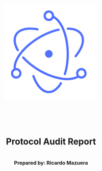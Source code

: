 <!DOCTYPE html>
<html>
<head>
<style>
    .full-page {
        width:  100%;
        height:  100vh; /* This will make the div take up the full viewport height */
        display: flex;
        flex-direction: column;
        justify-content: center;
        align-items: center;
    }
    .full-page img {
        max-width:  200;
        max-height:  200;
        margin-bottom: 5rem;
    }
    .full-page div{
        display: flex;
        flex-direction: column;
        justify-content: center;
        align-items: center;
    }
</style>
</head>
<body>

<div class="full-page">
    <img src="./logo_mazgar_black.png" alt="Logo">
    <div>
    <h1>Protocol Audit Report</h1>
    <h3>Prepared by: Ricardo Mazuera</h3>
    </div>
</div>

</body>
</html>

<!-- Your report starts here! -->

# Table of Contents
- [Table of Contents](#table-of-contents)
- [Protocol Summary](#protocol-summary)
- [Disclaimer](#disclaimer)
- [Risk Classification](#risk-classification)
- [Audit Details](#audit-details)
  - [Scope](#scope)
  - [Roles](#roles)
- [Executive Summary](#executive-summary)
  - [Issues found](#issues-found)
- [Findings](#findings)
  - [High](#high)
    - [\[H-1\] On-chain passwords are visible to everyone, regardless of Solidity variable visibility.](#h-1-on-chain-passwords-are-visible-to-everyone-regardless-of-solidity-variable-visibility)
    - [\[H-2\] `PasswordStore::setPassword` is callable by anyone](#h-2-passwordstoresetpassword-is-callable-by-anyone)

# Protocol Summary

A smart contract application for storing a password. Users should be able to store a password and then retrieve it later. Others should not be able to access the password.



# Disclaimer

The Ricardo Mazuera team makes all effort to find as many vulnerabilities in the code in the given time period, but holds no responsibilities for the findings provided in this document. A security audit by the team is not an endorsement of the underlying business or product. The audit was time-boxed and the review of the code was solely on the security aspects of the Solidity implementation of the contracts.

# Risk Classification

|            |        | Impact |        |     |
| ---------- | ------ | ------ | ------ | --- |
|            |        | High   | Medium | Low |
|            | High   | H      | H/M    | M   |
| Likelihood | Medium | H/M    | M      | M/L |
|            | Low    | M      | M/L    | L   |

We use the [CodeHawks](https://docs.codehawks.com/hawks-auditors/how-to-evaluate-a-finding-severity) severity matrix to determine severity. See the documentation for more details.

# Audit Details 
**The findings described in this document correspond the following commit hash:**
```
7d55682ddc4301a7b13ae9413095feffd9924566
```

## Scope 
```
src/
--- PasswordStore.sol
```
## Roles
- Owner: The user who can set the password and read the password.
- Outsides: No one else should be able to set or read the password.

# Executive Summary
## Issues found

| Severity          | Number of issues found |
| ----------------- | ---------------------- |
| High              | 2                      |
| Medium            | 0                      |
| Low               | 0                      |
| Info              | 0                      |
| Gas Optimizations | 0                      |
| Total             | 2                      |


# Findings
## High
### [H-1] On-chain passwords are visible to everyone, regardless of Solidity variable visibility.

**Description:** All data stored on-chain is visible to anyone, and can be read directly from the blockchain. The `PasswordStore::s_password` variable is intended to be a private variable, and only accessed through the `PasswordStore::getPassword` function, which is intended to be only called by the owner of the contract. 

However, anyone can direclty read this using any number of off chain methodologies

**Impact:** The password is not private. 

**Proof of Concept:** The below test case shows how anyone could read the password directly from the blockchain. We use [foundry's cast](https://github.com/foundry-rs/foundry) tool to read directly from the storage of the contract, without being the owner. 

1. Create a locally running chain
```bash
make anvil
```

2. Deploy the contract to the chain

```
make deploy 
```

3. Run the storage tool

We use `1` because that's the storage slot of `s_password` in the contract.

```
cast storage <ADDRESS_HERE> 1 --rpc-url http://127.0.0.1:8545
```

You'll get an output that looks like this:

`0x6d7950617373776f726400000000000000000000000000000000000000000014`

You can then parse that hex to a string with:

```
cast parse-bytes32-string 0x6d7950617373776f726400000000000000000000000000000000000000000014
```

And get an output of:

```
myPassword
```

**Recommended Mitigation:** Due to this, the overall architecture of the contract should be rethought. One could encrypt the password off-chain, and then store the encrypted password on-chain. This would require the user to remember another password off-chain to decrypt the password. However, you'd also likely want to remove the view function as you wouldn't want the user to accidentally send a transaction with the password that decrypts your password. 


### [H-2] `PasswordStore::setPassword` is callable by anyone 

**Description:** The `PasswordStore::setPassword` function is set to be an `external` function, however the natspec of the function and overall purpose of the smart contract is that `This function allows only the owner to set a new password.`

```javascript
    function setPassword(string memory newPassword) external {
@>      // @audit - There are no access controls here
        s_password = newPassword;
        emit SetNetPassword();
    }
```

**Impact:** Anyone can set/change the password of the contract.

**Proof of Concept:** 

Add the following to the `PasswordStore.t.sol` test suite.

```javascript
function test_anyone_can_set_password(address randomAddress) public {
    vm.prank(randomAddress);
    string memory expectedPassword = "myNewPassword";
    passwordStore.setPassword(expectedPassword);
    vm.prank(owner);
    string memory actualPassword = passwordStore.getPassword();
    assertEq(actualPassword, expectedPassword);
}
```

**Recommended Mitigation:** Add an access control modifier to the `setPassword` function. 

```javascript
if (msg.sender != s_owner) {
    revert PasswordStore__NotOwner();
}
```